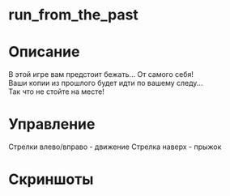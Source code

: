# run_from_the_past
# Описание
В этой игре вам предстоит бежать... От самого себя! <br>
Ваши копии из прошлого будет идти по вашему следу... <br>
Так что не стойте на месте!

# Управление
Стрелки влево/вправо - движение
Стрелка наверх - прыжок

# Скриншоты
